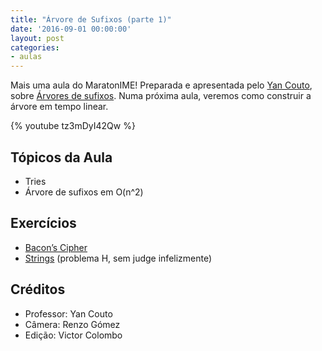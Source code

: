 ```yaml
---
title: "Árvore de Sufixos (parte 1)"
date: '2016-09-01 00:00:00'
layout: post
categories:
- aulas
---
```


Mais uma aula do MaratonIME! Preparada e apresentada pelo [Yan Couto](https://codeforces.com/profile/ItsYanBitches), sobre [Árvores de sufixos](https://youtu.be/tz3mDyI42Qw). Numa próxima aula, veremos como construir a árvore em tempo linear. 

{% youtube tz3mDyI42Qw %}  

## Tópicos da Aula
- Tries
- Árvore de sufixos em O(n^2)

## Exercícios
- [Bacon’s Cipher](https://acm.timus.ru/problem.aspx?num=1590)
- [Strings](https://docdro.id/gKmXIY7) (problema H, sem judge infelizmente)

## Créditos
- Professor: Yan Couto
- Câmera: Renzo Gómez
- Edição: Victor Colombo

